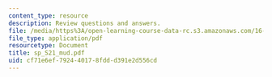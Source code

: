 ```yaml
---
content_type: resource
description: Review questions and answers.
file: /media/https%3A/open-learning-course-data-rc.s3.amazonaws.com/16-01-unified-engineering-i-ii-iii-iv-fall-2005-spring-2006/cf71e6ef792440178fddd391e2d556cd_sp_S21_mud.pdf
file_type: application/pdf
resourcetype: Document
title: sp_S21_mud.pdf
uid: cf71e6ef-7924-4017-8fdd-d391e2d556cd
---
```

